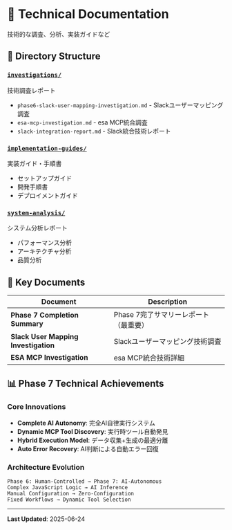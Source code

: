 # 🔧 Technical Documentation

技術的な調査、分析、実装ガイドなど

## 📂 Directory Structure

### [`investigations/`](./investigations/)
技術調査レポート

- `phase6-slack-user-mapping-investigation.md` - Slackユーザーマッピング調査
- `esa-mcp-investigation.md` - esa MCP統合調査
- `slack-integration-report.md` - Slack統合技術レポート

### [`implementation-guides/`](./implementation-guides/)
実装ガイド・手順書

- セットアップガイド
- 開発手順書
- デプロイメントガイド

### [`system-analysis/`](./system-analysis/)
システム分析レポート

- パフォーマンス分析
- アーキテクチャ分析
- 品質分析

## 🎯 Key Documents

| Document | Description |
|----------|-------------|
| **Phase 7 Completion Summary** | Phase 7完了サマリーレポート（最重要） |
| **Slack User Mapping Investigation** | Slackユーザーマッピング技術調査 |
| **ESA MCP Investigation** | esa MCP統合技術詳細 |

## 📊 Phase 7 Technical Achievements

### Core Innovations
- **Complete AI Autonomy**: 完全AI自律実行システム
- **Dynamic MCP Tool Discovery**: 実行時ツール自動発見
- **Hybrid Execution Model**: データ収集+生成の最適分離
- **Auto Error Recovery**: AI判断による自動エラー回復

### Architecture Evolution
```
Phase 6: Human-Controlled → Phase 7: AI-Autonomous
Complex JavaScript Logic → AI Inference
Manual Configuration → Zero-Configuration
Fixed Workflows → Dynamic Tool Selection
```

---
**Last Updated**: 2025-06-24
